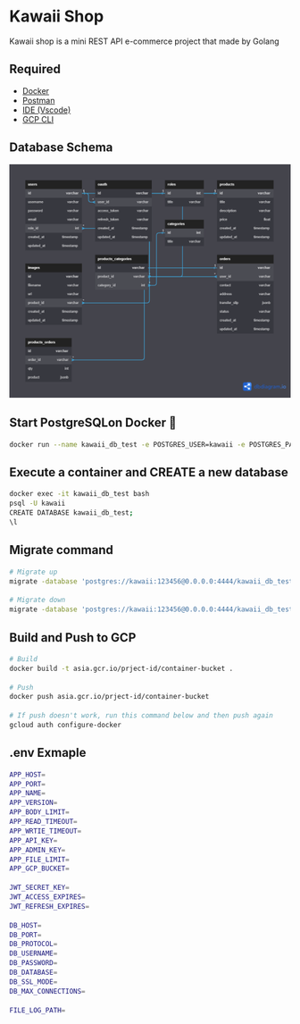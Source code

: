 <h1>Kawaii Shop</h1>
Kawaii shop is a mini REST API e-commerce project that made by Golang

<h2>Required</h2>
<ul>
    <li><a href="https://www.docker.com/">Docker</a></li>
    <li><a href="https://www.postman.com/">Postman</a></li>
    <li><a href="https://code.visualstudio.com/">IDE (Vscode)</a></li>
    <li><a href="https://cloud.google.com/sdk/docs/install">GCP CLI</a></li>
</ul>

<h2>Database Schema</h2>

<img alt="schema" src="./screenshots/schema0.0.3.png"/>

<h2>Start PostgreSQLon Docker 🐋</h2>

```bash
docker run --name kawaii_db_test -e POSTGRES_USER=kawaii -e POSTGRES_PASSWORD=123456 -p 4444:5432 -d postgres:alpine
```

<h2>Execute a container and CREATE a new database</h2>

```bash
docker exec -it kawaii_db_test bash
psql -U kawaii
CREATE DATABASE kawaii_db_test;
\l
```

<h2>Migrate command</h2>

```bash
# Migrate up
migrate -database 'postgres://kawaii:123456@0.0.0.0:4444/kawaii_db_test?sslmode=disable' -source file://D:/path-to-migrate -verbose up

# Migrate down
migrate -database 'postgres://kawaii:123456@0.0.0.0:4444/kawaii_db_test?sslmode=disable' -source file://D:/path-to-migrate -verbose down
```

<h2>Build and Push to GCP</h2>

```bash
# Build
docker build -t asia.gcr.io/prject-id/container-bucket .

# Push
docker push asia.gcr.io/prject-id/container-bucket

# If push doesn't work, run this command below and then push again
gcloud auth configure-docker
```

<h2>.env Exmaple</h2>

```bash
APP_HOST=
APP_PORT=
APP_NAME=
APP_VERSION=
APP_BODY_LIMIT=
APP_READ_TIMEOUT=
APP_WRTIE_TIMEOUT=
APP_API_KEY=
APP_ADMIN_KEY=
APP_FILE_LIMIT=
APP_GCP_BUCKET=

JWT_SECRET_KEY=
JWT_ACCESS_EXPIRES=
JWT_REFRESH_EXPIRES=

DB_HOST=
DB_PORT=
DB_PROTOCOL=
DB_USERNAME=
DB_PASSWORD=
DB_DATABASE=
DB_SSL_MODE=
DB_MAX_CONNECTIONS=

FILE_LOG_PATH=
```